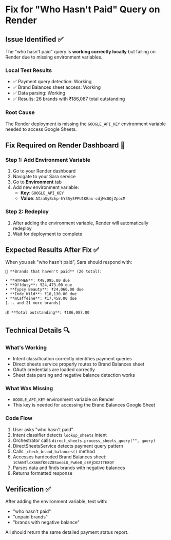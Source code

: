 # Fix for "Who Hasn't Paid" Query on Render

## Issue Identified ✅

The "who hasn't paid" query is **working correctly locally** but failing on Render due to missing environment variables.

### Local Test Results
- ✅ Payment query detection: Working
- ✅ Brand Balances sheet access: Working  
- ✅ Data parsing: Working
- ✅ Results: 26 brands with ₹186,087 total outstanding

### Root Cause
The Render deployment is missing the `GOOGLE_API_KEY` environment variable needed to access Google Sheets.

## Fix Required on Render Dashboard 🔧

### Step 1: Add Environment Variable
1. Go to your Render dashboard
2. Navigate to your Sara service
3. Go to **Environment** tab
4. Add new environment variable:
   - **Key**: `GOOGLE_API_KEY`
   - **Value**: `AIzaSyBchp-hY3Sy5PPU1KBax-cdjMx0QjZpocM`

### Step 2: Redeploy
1. After adding the environment variable, Render will automatically redeploy
2. Wait for deployment to complete

## Expected Results After Fix ✅

When you ask "who hasn't paid", Sara should respond with:

```
💸 **Brands that haven't paid** (26 total):

• **HYPHEN**: ₹48,095.00 due
• **Offduty**: ₹24,473.00 due
• **Typsy Beauty**: ₹24,060.00 due
• **Inde Wild**: ₹18,130.00 due
• **mCaffeine**: ₹17,458.00 due
[... and 21 more brands]

💰 **Total outstanding**: ₹186,087.00
```

## Technical Details 🔍

### What's Working
- Intent classification correctly identifies payment queries
- Direct sheets service properly routes to Brand Balances sheet
- OAuth credentials are loaded correctly
- Sheet data parsing and negative balance detection works

### What Was Missing
- `GOOGLE_API_KEY` environment variable on Render
- This key is needed for accessing the Brand Balances Google Sheet

### Code Flow
1. User asks "who hasn't paid"
2. Intent classifier detects `lookup_sheets` intent
3. Orchestrator calls `direct_sheets.process_sheets_query("", query)`
4. DirectSheetsService detects payment query pattern
5. Calls `_check_brand_balances()` method
6. Accesses hardcoded Brand Balances sheet: `1Ch6NflcXS6BfK0zZ8SoeoiU_PwKe8_oEVjDX2tTE8QY`
7. Parses data and finds brands with negative balances
8. Returns formatted response

## Verification ✅

After adding the environment variable, test with:
- "who hasn't paid"
- "unpaid brands" 
- "brands with negative balance"

All should return the same detailed payment status report.
